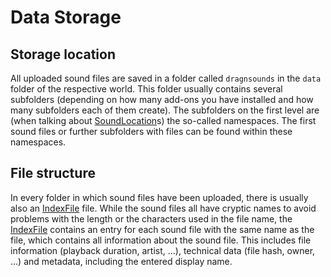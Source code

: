 # Data Storage
## Storage location
All uploaded sound files are saved in a folder called `dragnsounds` in the `data` folder of the respective world. This folder usually contains several subfolders (depending on how many add-ons you have installed and how many subfolders each of them create). The subfolders on the first level are (when talking about [SoundLocation](../API/sound_location.md)s) the so-called namespaces. The first sound files or further subfolders with files can be found within these namespaces.

## File structure
In every folder in which sound files have been uploaded, there is usually also an [IndexFile](../API/index_file.md) file. While the sound files all have cryptic names to avoid problems with the length or the characters used in the file name, the [IndexFile](../API/index_file.md) contains an entry for each sound file with the same name as the file, which contains all information about the sound file. This includes file information (playback duration, artist, ...), technical data (file hash, owner, ...) and metadata, including the entered display name.
